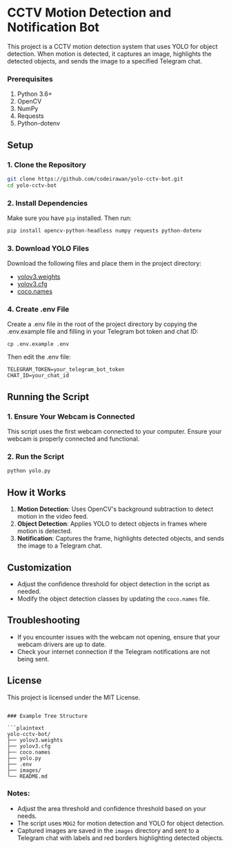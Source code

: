 # CCTV Motion Detection and Notification Bot

This project is a CCTV motion detection system that uses YOLO for object detection. When motion is detected, it captures an image, highlights the detected objects, and sends the image to a specified Telegram chat.

### Prerequisites

1. Python 3.6+
2. OpenCV
3. NumPy
4. Requests
5. Python-dotenv

## Setup

### 1. Clone the Repository

```bash
git clone https://github.com/codeirawan/yolo-cctv-bot.git
cd yolo-cctv-bot
```

### 2. Install Dependencies

Make sure you have `pip` installed. Then run:

```bash
pip install opencv-python-headless numpy requests python-dotenv
```

### 3. Download YOLO Files

Download the following files and place them in the project directory:

- [yolov3.weights](https://pjreddie.com/media/files/yolov3.weights)
- [yolov3.cfg](https://github.com/pjreddie/darknet/blob/master/cfg/yolov3.cfg?raw=true)
- [coco.names](https://github.com/pjreddie/darknet/blob/master/data/coco.names?raw=true)

### 4. Create .env File

Create a .env file in the root of the project directory by copying the .env.example file and filling in your Telegram bot token and chat ID:

```
cp .env.example .env
```

Then edit the .env file:

```env
TELEGRAM_TOKEN=your_telegram_bot_token
CHAT_ID=your_chat_id
```

## Running the Script

### 1. Ensure Your Webcam is Connected

This script uses the first webcam connected to your computer. Ensure your webcam is properly connected and functional.

### 2. Run the Script

```bash
python yolo.py
```

## How it Works

1. **Motion Detection**: Uses OpenCV's background subtraction to detect motion in the video feed.
2. **Object Detection**: Applies YOLO to detect objects in frames where motion is detected.
3. **Notification**: Captures the frame, highlights detected objects, and sends the image to a Telegram chat.

## Customization

- Adjust the confidence threshold for object detection in the script as needed.
- Modify the object detection classes by updating the `coco.names` file.

## Troubleshooting

- If you encounter issues with the webcam not opening, ensure that your webcam drivers are up to date.
- Check your internet connection if the Telegram notifications are not being sent.

## License

This project is licensed under the MIT License.

```

### Example Tree Structure

```plaintext
yolo-cctv-bot/
├── yolov3.weights
├── yolov3.cfg
├── coco.names
├── yolo.py
├── .env
├── images/
└── README.md
```

### Notes:

- Adjust the area threshold and confidence threshold based on your needs.
- The script uses `MOG2` for motion detection and YOLO for object detection.
- Captured images are saved in the `images` directory and sent to a Telegram chat with labels and red borders highlighting detected objects.
